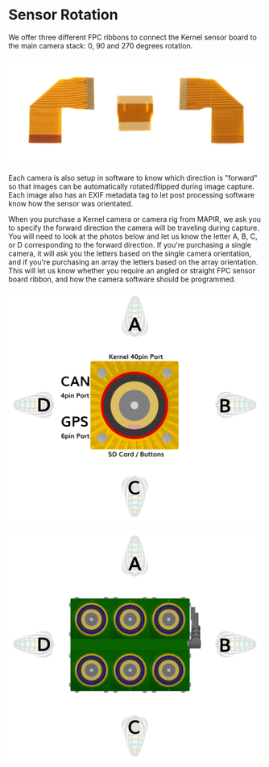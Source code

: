 # Sensor Rotation

We offer three different FPC ribbons to connect the Kernel sensor board to the main camera stack: 0, 90 and 270 degrees rotation. 

![](/assets/kernel_sensor_ribbons_w.JPG)

Each camera is also setup in software to know which direction is "forward" so that images can be automatically rotated/flipped during image capture. Each image also has an EXIF metadata tag to let post processing software know how the sensor was orientated.

When you purchase a Kernel camera or camera rig from MAPIR, we ask you to specify the forward direction the camera will be traveling during capture. You will need to look at the photos below and let us know the letter A, B, C, or D corresponding to the forward direction. If you're purchasing a single camera, it will ask you the letters based on the single camera orientation, and if you're purchasing an array the letters based on the array orientation. This will let us know whether you require an angled or straight FPC sensor board ribbon, and how the camera software should be programmed.

![](/assets/direction_kernel.png)

![](/assets/direction_array.png)